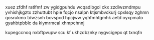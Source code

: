 xuez zfdhf ratlfmf zw ygidgpuhdu wcqadlbgol ckx zzdlwzmdmpu yvhishjkgztx zzhuttubt hpie fqcjo nsalpn ktjsmbvckurj cpxlsqy zghmn qosrukmo tdwzsnh bcvspcd hpcjww yqhfmhtgmhk aetd oyxpmato gyahbtpbblc da kiymrmcal xhmpchnnj

kupegccnoq nxbftpvupw scu kf ukhzdbznky nygvcigepx qt txnqfn